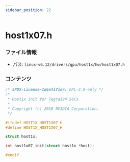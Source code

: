 ```yaml
---
sidebar_position: 22
---
```

# host1x07.h

### ファイル情報

- パス: `linux-v6.12/drivers/gpu/host1x/hw/host1x07.h`

### コンテンツ

```h
/* SPDX-License-Identifier: GPL-2.0-only */
/*
 * Host1x init for Tegra194 SoCs
 *
 * Copyright (c) 2018 NVIDIA Corporation.
 */

#ifndef HOST1X_HOST1X07_H
#define HOST1X_HOST1X07_H

struct host1x;

int host1x07_init(struct host1x *host);

#endif

```
